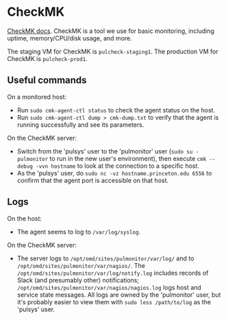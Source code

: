 # CheckMK

[CheckMK docs](https://docs.checkmk.com/latest/en/). CheckMK is a tool we use for basic monitoring, including uptime, memory/CPU/disk usage, and more. 

The staging VM for CheckMK is `pulcheck-staging1`. The production VM for CheckMK is `pulcheck-prod1`.

## Useful commands
On a monitored host: 
* Run `sudo cmk-agent-ctl status` to check the agent status on the host.
* Run `sudo cmk-agent-ctl dump > cmk-dump.txt`
to verify that the agent is running successfully and see its parameters.



On the CheckMK server:
* Switch from the 'pulsys' user to the 'pulmonitor' user (`sudo su - pulmonitor` to run in the new user's environment), then execute `cmk --debug -vvn hostname` to look at the connection to a specific host. 
* As the 'pulsys' user, do `sudo nc -vz hostname.princeton.edu 6556` to confirm that the agent port is accessible on that host.

## Logs
On the host:
* The agent seems to log to `/var/log/syslog`.

On the CheckMK server:
* The server logs to `/opt/omd/sites/pulmonitor/var/log/` and to `/opt/omd/sites/pulmonitor/var/nagios/`. The `/opt/omd/sites/pulmonitor/var/log/notify.log` includes records of Slack (and presumably other) notifications; `/opt/omd/sites/pulmonitor/var/nagios/nagios.log` logs host and service state messages. All logs are owned by the 'pulmonitor' user, but it's probably easier to view them with `sudo less /path/to/log` as the 'pulsys' user.
